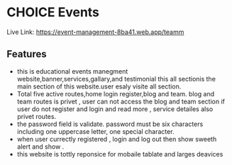 # CHOICE Events
Live Link: https://event-management-8ba41.web.app/teamm


## Features

- this is educational events manegment website,banner,services,gallary,and testimonial this all sectionis the main section of this website.user esaly visite all section.
- Total five active routes,home login register,blog and team. blog and team routes is privet , user can not access the blog and team section if user do not register and login and read more , service detailes also privet routes.
- the password field is validate.  password must be six characters including one uppercase letter, one special character.
- when user currectly registered , login and log out then show sweeth alert and show .
- this website is tottly reponsice for mobaile tablate and larges deavices

